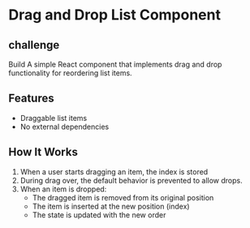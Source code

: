 # Drag and Drop List Component

## challenge

Build A simple React component that implements drag and drop functionality for reordering list items.

## Features

-   Draggable list items
-   No external dependencies

## How It Works

1. When a user starts dragging an item, the index is stored
2. During drag over, the default behavior is prevented to allow drops.
3. When an item is dropped:
    - The dragged item is removed from its original position
    - The item is inserted at the new position (index)
    - The state is updated with the new order

